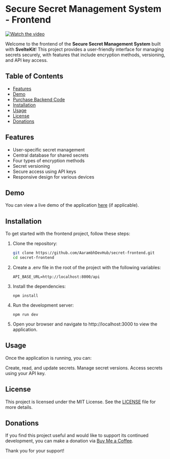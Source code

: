 # Secure Secret Management System - Frontend

[![Watch the video](https://img.youtube.com/vi/fUBgSMgCRVI/maxresdefault.jpg)](https://youtu.be/fUBgSMgCRVI)

Welcome to the frontend of the **Secure Secret Management System** built with **SvelteKit**! This project provides a user-friendly interface for managing secrets securely, with features that include encryption methods, versioning, and API key access.

## Table of Contents

- [Features](#features)
- [Demo](#demo)
- [Purchase Backend Code](#purchase-backend-code)
- [Installation](#installation)
- [Usage](#usage)
- [License](#license)
- [Donations](#donations)

## Features

- User-specific secret management
- Central database for shared secrets
- Four types of encryption methods
- Secret versioning
- Secure access using API keys
- Responsive design for various devices

## Demo

You can view a live demo of the application [here](https://youtu.be/fUBgSMgCRVI) (if applicable).

## Installation

To get started with the frontend project, follow these steps:

1. Clone the repository:
   
   ```bash
   git clone https://github.com/AarambhDevHub/secret-frontend.git
   cd secret-frontend
   ```
2. Create a .env file in the root of the project with the following variables:

    ```
    API_BASE_URL=http://localhost:8000/api
    ```

3. Install the dependencies:

    ```
    npm install
    ```

4. Run the development server:

    ```
    npm run dev
    ```

5. Open your browser and navigate to http://localhost:3000 to view the application.

## Usage
Once the application is running, you can:

Create, read, and update secrets.
Manage secret versions.
Access secrets using your API key.


## License

This project is licensed under the MIT License. See the [LICENSE](LICENSE) file for more details.

## Donations

If you find this project useful and would like to support its continued development, you can make a donation via [Buy Me a Coffee](https://buymeacoffee.com/aarambhdevhub).

Thank you for your support!
